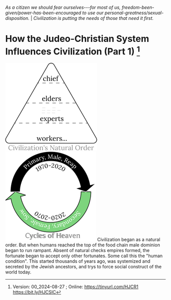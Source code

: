 [^Information]: Version: 00_2024-08-27 ; Online: https://tinyurl.com/HJCR1 https://bit.ly/HJCSIC

*As a citizen we should fear ourselves---for most of us, freedom-been-given/power-has-been-encouraged to use our personal-greatness/sexual-disposition.* | *Civilization is putting the needs of those that need it first.*

# How the Judeo-Christian System Influences Civilization (Part 1) [^Information]

![](images/05_ages-of-civilization_eden.svg)![](images/10_cycles-of-heaven.svg) Civilization began as a natural order. But when humans reached the top of the food chain male dominion began to run rampant. Absent of natural checks empires formed, the fortunate began to accept only other fortunates. Some call this the "human condition". This started thousands of years ago, was systemized and secreted by the Jewish ancestors, and trys to force social construct of the world today. 

